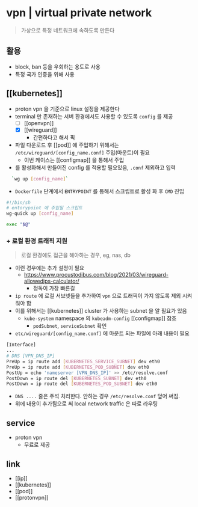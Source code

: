 # vpn | virtual private network
> 가상으로 특정 네트워크에 속하도록 만든다

## 활용
- block, ban 등을 우회하는 용도로 사용
- 특정 국가 인증을 위해 사용

## [[kubernetes]]
- proton vpn 을 기준으로 linux 설정을 제공한다
- terminal 만 존재하는 서버 환경에서도 사용할 수 있도록 `config` 를 제공
  - [ ] [[openvpn]]
  - [X] [[wireguard]]
    - 간편하다고 해서 픽
- 파일 다운로드 후 [[pod]] 에 주입하기 위해서는 `/etc/wireguard/[config_name.conf]` 주입(마운트)이 필요
  - 이번 케이스는 [[configmap]] 을 통해서 주입
- 를 활성화해서 만들어진 config 를 적용할 필요있음, `.conf` 제외하고 입력
```sh 
  `wg up [config_name]` 
```
- `Dockerfile` 단계에서 `ENTRYPOINT` 를 통해서 스크립트로 활성 화 후 `CMD` 진입
```sh 
#!/bin/sh
# entorypoint 에 주입될 스크립트
wg-quick up [config_name]

exec "$@"
```


### + 로컬 환경 트래픽 지원
> 로컬 환경에도 접근을 해야하는 경우, eg, nas, db

- 이런 경우에는 추가 설정이 필요
  + https://www.procustodibus.com/blog/2021/03/wireguard-allowedips-calculator/
    - 정독이 가장 빠른길
- `ip route` 에 로컬 서브넷들을 추가하여 `vpn` 으로 트래픽이 가지 않도록 제외 시켜줘야 함
- 이를 위해서는 [[kubernetes]] cluster 가 사용하는 subnet 을 알 필요가 있음
  - `kube-system` namespace 의 `kubeadm-config` [[configmap]] 참조
    - `podSubnet`, `serviceSubnet` 확인
- `etc/wireguard/[config_name.conf]` 에 마운트 되는 파일에 아래 내용이 필요

```sh 
[Interface]
...
# DNS [VPN_DNS_IP]
PreUp = ip route add [KUBERNETES_SERVICE_SUBNET] dev eth0
PreUp = ip route add [KUBERNETES_POD_SUBNET] dev eth0
PostUp = echo 'nameserver [VPN_DNS_IP]' >> /etc/resolve.conf
PostDown = ip route del [KUBERNETES_SUBNET] dev eth0
PostDown = ip route del [KUBERNETES_POD_SUBNET] dev eth0
```
  - `DNS ....` 줄은 주석 처리한다. 안하는 경우 `/etc/resolve.conf` 덮어 써짐.
  - 위에 내용이 추가됨으로 써 local network traffic 은 따로 라우팅

## service
- proton vpn
  - 무료로 제공

## link
- [[ip]]
- [[kubernetes]]
- [[pod]]
- [[protonvpn]]
